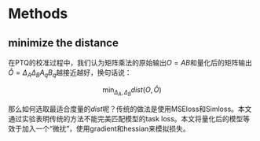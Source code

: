 # Methods

## minimize the distance

在PTQ的校准过程中，我们认为矩阵乘法的原始输出$O=AB$和量化后的矩阵输出$\hat O = \Delta_A \Delta_B A_q B_q$越接近越好，换句话说：

$$
    \min_{\Delta_A,\Delta_B} dist(O, \hat O)
$$

那么如何选取最适合度量的$dist$呢？传统的做法是使用MSEloss和Simloss。本文通过实验表明传统的方法不能完美匹配模型的task loss。本文将量化后的模型等效于加入一个“微扰”，使用gradient和hessian来模拟损失。